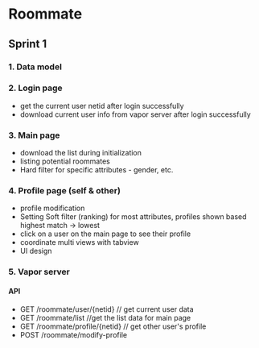 # Roommate

## Sprint 1

### 1. Data model


### 2. Login page
- get the current user netid after login successfully
- download current user info from vapor server after login successfully

### 3. Main page
- download the list during initialization
- listing potential roommates
- Hard filter for specific attributes - gender, etc.

### 4. Profile page (self & other)
- profile modification
- Setting Soft filter (ranking) for most attributes, profiles shown based highest match -> lowest
- click on a user on the main page to see their profile
- coordinate multi views with tabview
- UI design

### 5. Vapor server

#### API

- GET /roommate/user/{netid} // get current user data
- GET /roommate/list //get the list data for main page
- GET /roommate/profile/{netid} // get other user's profile
- POST /roommate/modify-profile

